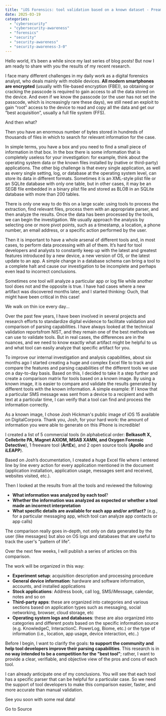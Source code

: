 ```yaml
---
title: "iOS Forensics: tool validation based on a known dataset - Preamble"
date: 2025-03-19
categories: 
  - "cybersecurity"
  - "cybersecurity-awareness"
  - "forensics"
  - "security"
  - "security-awareness"
  - "security-awareness-3-0"
---
```


Hello world, it’s been a while since my last series of blog posts! But now I am ready to share with you the results of my recent research.

I face many different challenges in my daily work as a digital forensics analyst, who deals mainly with mobile devices. **All modern smartphones are encrypted** (usually with file-based encryption (FBE)), so obtaining or cracking the passcode is required to gain access to all the data stored on the device. And even if we know the passcode (or the user has not set the passcode, which is increasingly rare these days), we still need an exploit to gain “root” access to the device to read and copy all the data and get our “best acquisition”, usually a full file system (FFS).

And then what? 

Then you have an enormous number of bytes stored in hundreds of thousands of files in which to search for relevant information for the case.

In simple terms, you have a box and you need to find a small piece of information in that box. In the box there is some information that is completely useless for your investigation: for example, think about the operating system data or the known files installed by (native or third-party) applications. The other big challenge is that every single application, as well as every single setting, log, or database at the operating system level, can store its data in different formats. Sometimes it is an XML-style plist file or an SQLite database with only one table, but in other cases, it may be an SEGB file embedded in a binary plist file and stored as BLOB in an SQLite database with more than 200 tables.

There is only one way to do this on a large scale: using tools to process the extraction, find relevant files, process them with an appropriate parser, and then analyze the results. Once the data has been processed by the tools, we can begin the investigation. We usually approach the analysis by selecting one or more pivot points, such as a timestamp, a location, a phone number, an email address, or a specific action performed by the user.

Then it is important to have a whole arsenal of different tools and, in most cases, to perform data processing with all of them. It’s hard for tool developers and analysts to constantly keep up with the latest and greatest features introduced by a new device, a new version of OS, or the latest update to an app. A simple change in a database schema can bring a tool to a complete halt and cause our investigation to be incomplete and perhaps even lead to incorrect conclusions.

Sometimes one tool will analyze a particular app or log file while another tool does not and the opposite is true. I have had cases where a new artifact was discovered months later, and I started thinking: Ouch, that might have been critical in this case!

We walk on thin ice every day...

Over the past few years, I have been involved in several projects and research efforts to standardize digital evidence to facilitate validation and comparison of parsing capabilities. I have always looked at the technical validation reportsfrom NIST, and they remain one of the best methods we can use to validate tools. But in real cases, the differences are in the nuances, and we need to know exactly what artifact might be helpful to us and what tool can easily analyze that specific artifact for you.

To improve our internal investigation and analysis capabilities, about six months ago I started creating a huge and complex Excel file to track and compare the features and parsing capabilities of the different tools we use on a day-to-day basis. Based on this, I decided to take it a step further and create a comparison matrix for tools based on a known image. By using a known image, it is easier to compare and validate the results generated by different tools with the known information. A simple example: If I know that a particular SMS message was sent from a device to a recipient and with text at a particular time, I can verify that a tool can find and process the information correctly.

As a known image, I chose Josh Hickman's public image of iOS 15 available on DigitalCorpora. Thank you, Josh, for your hard work: the amount of information you were able to generate on this iPhone is incredible!

I created a list of 5 commercial tools (in alphabetical order: **Belkasoft X, Cellebrite PA, Magnet AXIOM, MSAB XAMN, and Oxygen Forensic Detective**), 1 freeware tool (**ArtEx**), and 2 open source tools (**Apollo** and **iLEAPP**).

Based on Josh’s documentation, I created a huge Excel file where I entered line by line every action for every application mentioned in the document (application installation, application usage, messages sent and received, websites visited, etc.).

Then I looked at the results from all the tools and reviewed the following:

- **What information was analyzed by each tool**?
- **Whether the information was analyzed as expected or whether a tool made an incorrect interpretation**
- **What specific details are available for each app and/or artifact?** (e.g., for a particular messaging app, which tool can analyze app contacts or app calls)

The comparison really goes in-depth, not only on data generated by the user (like messages) but also on OS logs and databases that are useful to track the user's "pattern of life".

Over the next few weeks, I will publish a series of articles on this comparison. 

The work will be organized in this way:

- **Experiment setup**: acquisition description and processing procedure
- **General device information**: hardware and software information, accounts, and installed applications
- **Stock applications**: Address book, call log, SMS/iMessage, calendar, notes and so on
- **Third-party apps**: these are organized into categories and various sections based on application types such as messaging, social networking, browser, cloud storage, etc
- **Operating system logs and databases**: these are also organized into categories and different posts based on the specific information source (e.g. KnowledgeC, InteractionC. PowerLog, Biome, etc.) or the type of information (i.e., location, app usage, device interaction, etc..)

Before I begin, I want to clarify the goals: **to support the community and help tool developers improve their parsing capabilities**. This research is in **no way intended to be a competition for the "best tool”**; rather, I want to provide a clear, verifiable, and objective view of the pros and cons of each tool.

I can already anticipate one of my conclusions. You will see that each tool has a specific parser that can be helpful for a particular case. So we need the support of tool developers to make this comparison easier, faster, and more accurate than manual validation.

See you soon with some real data!

  

Go to Source

